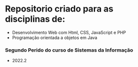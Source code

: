 # Repositorio criado para as disciplinas de:
- Desenvolvimento Web com Html, CSS, JavaScript e PHP
- Programação orientada a objetos em Java

### Segundo Perido do curso de Sistemas da Informação
- 2022.2

